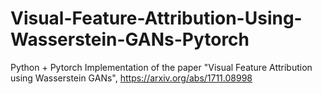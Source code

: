 # Visual-Feature-Attribution-Using-Wasserstein-GANs-Pytorch
Python + Pytorch Implementation of the paper "Visual Feature Attribution using Wasserstein GANs", https://arxiv.org/abs/1711.08998

